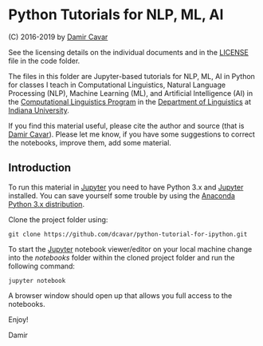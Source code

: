 # Python Tutorials for NLP, ML, AI

(C) 2016-2019 by [Damir Cavar]

See the licensing details on the individual documents and in the [LICENSE] file in the code folder.

The files in this folder are Jupyter-based tutorials for NLP, ML, AI in Python for classes I teach in Computational Linguistics, Natural Language Processing (NLP), Machine Learning (ML), and Artificial Intelligence (AI) in the [Computational Linguistics Program] in the [Department of Linguistics] at [Indiana University].

If you find this material useful, please cite the author and source (that is [Damir Cavar]). Please let me know, if you have some suggestions to correct the notebooks, improve them, add some material.


## Introduction

To run this material in [Jupyter] you need to have Python 3.x and [Jupyter] installed. You can save yourself some trouble by using the [Anaconda Python 3.x distribution].

Clone the project folder using:

	git clone https://github.com/dcavar/python-tutorial-for-ipython.git

To start the [Jupyter] notebook viewer/editor on your local machine change into the *notebooks* folder within the cloned project folder and run the following command:

	jupyter notebook

A browser window should open up that allows you full access to the notebooks.

Enjoy!

Damir



[Jupyter]: http://jupyter.org/ "Jupyter"
[Damir Cavar]: http://damir.cavar.me/ "Damir Cavar"
[LICENSE]: https://github.com/dcavar/python-tutorial-for-ipython/blob/master/LICENSE "License"
[Computational Linguistics Program]: http://cl.indiana.edu/programs.html "IU Computational Linguistics"
[Department of Linguistics]: http://www.indiana.edu/~lingdept/ "IU Department of Linguistics"
[Indiana University]: https://www.indiana.edu/ "Indiana University"
[Anaconda Python 3.x distribution]: https://www.continuum.io/downloads "Anaconda Python"
